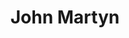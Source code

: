 ---
title: "John Martyn"
summary: "Born: 11 September 1948 in New Malden, Surrey, England. Died: 29 January 2009 in Ireland, aged 60. John Martyn OBE was a British singer-songwriter and guitarist. Known for his acoustic guitar playing starting out in the folk clubs in the UK, but then moving beyond and into other more mainstream areas also. In February 1973, Martyn released the album Solid Air, the title song a tribute to the singer-songwriter"
image: "john-martyn.jpg"
apple_music_artist_url: "None"
---